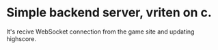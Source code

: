 # Simple backend server, vriten on c.

It's recive WebSocket connection from the game site and
updating highscore.
